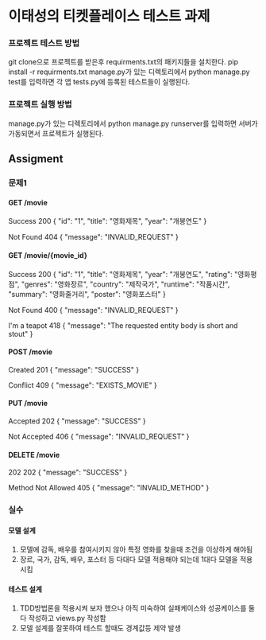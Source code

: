 # 이태성의 티켓플레이스 테스트 과제

### 프로젝트 테스트 방법
git clone으로 프로젝트를 받은후 requirments.txt의 패키지들을 설치한다. pip install -r requirments.txt
manage.py가 있는 디렉토리에서 python manage.py test를 입력하면 각 앱 tests.py에 등록된 테스트들이 실행된다.

### 프로젝트 실행 방법
manage.py가 있는 디렉토리에서 python manage.py runserver를 입력하면 서버가 가동되면서 프로젝트가 실행된다.

## Assigment

### 문제1

#### GET /movie
Success 200
{
    "id": "1",
    "title": "영화제목",
    "year": "개봉연도"
}

Not Found 404
{
    "message": "INVALID_REQUEST"
}

#### GET /movie/{movie_id}
Success 200
{
    "id": "1",
    "title": "영화제목",
    "year": "개봉연도",
    "rating": "영화평점",
    "genres": "영화장르",
    "country": "제작국가",
    "runtime": "작품시간",
    "summary": "영화줄거리",
    "poster": "영화포스터"
}

Not Found 400
{
    "message": "INVALID_REQUEST"
}

I'm a teapot 418
{
    "message": "The requested entity body is short and stout"
}

#### POST /movie
Created 201
{
    "message": "SUCCESS"
}

Conflict 409
{
    "message": "EXISTS_MOVIE"
}

#### PUT /movie
Accepted 202
{
    "message": "SUCCESS"
}

Not Accepted 406
{
    "message": "INVALID_REQUEST"
}

#### DELETE /movie
202 202
{
    "message": "SUCCESS"
}

Method Not Allowed 405
{
    "message": "INVALID_METHOD"
}

### 실수
#### 모델 설계
1. 모델에 감독, 배우를 참여시키지 않아 특정 영화를 찾을때 조건을 이상하게 해야됨
2. 장르, 국가, 감독, 배우, 포스터 등 다대다 모델 적용해야 되는데 1대다 모델을 적용시킴
#### 테스트 설계
1. TDD방법론을 적용시켜 보자 했으나 아직 미숙하여 실패케이스와 성공케이스를 둘다 작성하고 views.py 작성함
2. 모델 설계를 잘못하여 테스트 할때도 경계값등 제약 발생
